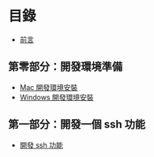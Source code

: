 # 目錄
- [前言](preface.md)

## 第零部分：開發環境準備
- [Mac 開發環境安裝](00-Mac.md)
- [Windows 開發環境安裝](00-windows.md)

## 第一部分：開發一個 ssh 功能
- [開發 ssh 功能](01.1.md)
